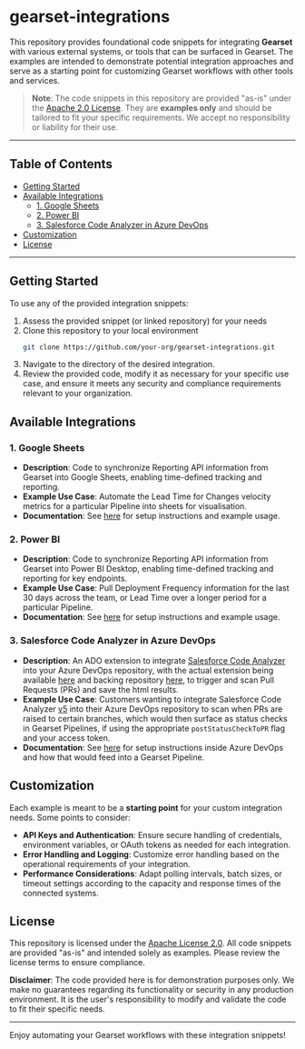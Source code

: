 <!-- omit in toc -->
# gearset-integrations

This repository provides foundational code snippets for integrating **Gearset** with various external systems, or tools that can be surfaced in Gearset. The examples are intended to demonstrate potential integration approaches and serve as a starting point for customizing Gearset workflows with other tools and services.

> **Note**: The code snippets in this repository are provided "as-is" under the [Apache 2.0 License](./LICENSE). They are **examples only** and should be tailored to fit your specific requirements. We accept no responsibility or liability for their use.

---
<!-- omit in toc -->
## Table of Contents

- [Getting Started](#getting-started)
- [Available Integrations](#available-integrations)
  - [1. Google Sheets](#1-google-sheets)
  - [2. Power BI](#2-power-bi)
  - [3. Salesforce Code Analyzer in Azure DevOps](#3-salesforce-code-analyzer-in-azure-devops)
- [Customization](#customization)
- [License](#license)

---

## Getting Started

To use any of the provided integration snippets:
1. Assess the provided snippet (or linked repository) for your needs
2. Clone this repository to your local environment
   ```bash
   git clone https://github.com/your-org/gearset-integrations.git
   ```
3. Navigate to the directory of the desired integration.
4. Review the provided code, modify it as necessary for your specific use case, and ensure it meets any security and compliance requirements relevant to your organization.

## Available Integrations

### 1. Google Sheets
   - **Description**: Code to synchronize Reporting API information from Gearset into Google Sheets, enabling time-defined tracking and reporting.
   - **Example Use Case**: Automate the Lead Time for Changes velocity metrics for a particular Pipeline into sheets for visualisation.
   - **Documentation**: See [here](https://docs.gearset.com/en/articles/10062950-using-google-sheets-with-gearset-s-reporting-api) for setup instructions and example usage.

### 2. Power BI
   - **Description**: Code to synchronize Reporting API information from Gearset into Power BI Desktop, enabling time-defined tracking and reporting for key endpoints.
   - **Example Use Case**: Pull Deployment Frequency information for the last 30 days across the team, or Lead Time over a longer period for a particular Pipeline.
   - **Documentation**: See [here](https://docs.gearset.com/en/articles/9596583-using-powerbi-with-gearset-s-reporting-api) for setup instructions and example usage.

### 3. Salesforce Code Analyzer in Azure DevOps
   - **Description**: An ADO extension to integrate [Salesforce Code Analyzer](https://developer.salesforce.com/docs/platform/salesforce-code-analyzer/guide/code-analyzer.html) into your Azure DevOps repository, with the actual extension being available [here](https://marketplace.visualstudio.com/items?itemName=SamCrossland.salesforce-code-analyzer-ado-repos-task) and backing repository [here](https://github.com/salesforcexland/SFCAIntegrations), to trigger and scan Pull Requests (PRs) and save the html results.
   - **Example Use Case**: Customers wanting to integrate Salesforce Code Analyzer [v5](https://github.com/forcedotcom/sfdx-scanner) into their Azure DevOps repository to scan when PRs are raised to certain branches, which would then surface as status checks in Gearset Pipelines, if using the appropriate `postStatusCheckToPR` flag and your access token.
   - **Documentation**: See [here](https://devopslaunchpad.com/blog/salesforce-code-analyzer) for setup instructions inside Azure DevOps and how that would feed into a Gearset Pipeline.

## Customization

Each example is meant to be a **starting point** for your custom integration needs. Some points to consider:
- **API Keys and Authentication**: Ensure secure handling of credentials, environment variables, or OAuth tokens as needed for each integration.
- **Error Handling and Logging**: Customize error handling based on the operational requirements of your integration.
- **Performance Considerations**: Adapt polling intervals, batch sizes, or timeout settings according to the capacity and response times of the connected systems.

## License

This repository is licensed under the [Apache License 2.0](./LICENSE). All code snippets are provided "as-is" and intended solely as examples. Please review the license terms to ensure compliance.

**Disclaimer**: The code provided here is for demonstration purposes only. We make no guarantees regarding its functionality or security in any production environment. It is the user's responsibility to modify and validate the code to fit their specific needs.

---

Enjoy automating your Gearset workflows with these integration snippets!
